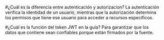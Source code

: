#¿Cuál es la diferencia entre autenticación y autorizacion?
La autenticación verifica la identidad de un usuario, mientras que la autorización determina los permisos que tiene ese usuario para acceder a recursos específicos.

#¿Cuál es la función del token JWT en la guía?
Para garantizar que los datos que contiene sean confiables porque están firmados por la fuente.
